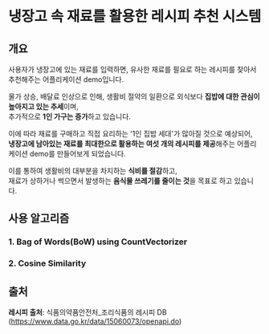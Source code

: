 # 냉장고 속 재료를 활용한 레시피 추천 시스템
## 개요
사용자가 냉장고에 있는 재료를 입력하면, 유사한 재료를 필요로 하는 레시피를 찾아서 추천해주는 어플리케이션 demo입니다.


물가 상승, 배달료 인상으로 인해, 생활비 절약의 일환으로 외식보다 **집밥에 대한 관심이 높아지고 있는 추세**이며,  
추가적으로 **1인 가구는 증가**하고 있습니다.  


이에 따라 재료를 구매하고 직접 요리하는 '1인 집밥 세대'가 많아질 것으로 예상되어,  
**냉장고에 남아있는 재료를 최대한으로 활용하는 여섯 개의 레시피를 제공**해주는 어플리케이션 demo를 만들어보게 되었습니다.

이를 통하여 생활비의 대부분을 차지하는 **식비를 절감**하고,  
재료가 상하거나 썩으면서 발생하는 **음식물 쓰레기를 줄이는 것**을 목표로 하고 있습니다.

## 사용 알고리즘
### 1. Bag of Words(BoW) using CountVectorizer

### 2. Cosine Similarity
## 출처
**레시피 출처**: 식품의약품안전처_조리식품의 레시피 DB (https://www.data.go.kr/data/15060073/openapi.do)
